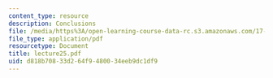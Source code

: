 ```yaml
---
content_type: resource
description: Conclusions
file: /media/https%3A/open-learning-course-data-rc.s3.amazonaws.com/17-20-introduction-to-the-american-political-process-spring-2004/d818b70833d264f9480034eeb9dc1df9_lecture25.pdf
file_type: application/pdf
resourcetype: Document
title: lecture25.pdf
uid: d818b708-33d2-64f9-4800-34eeb9dc1df9
---
```

